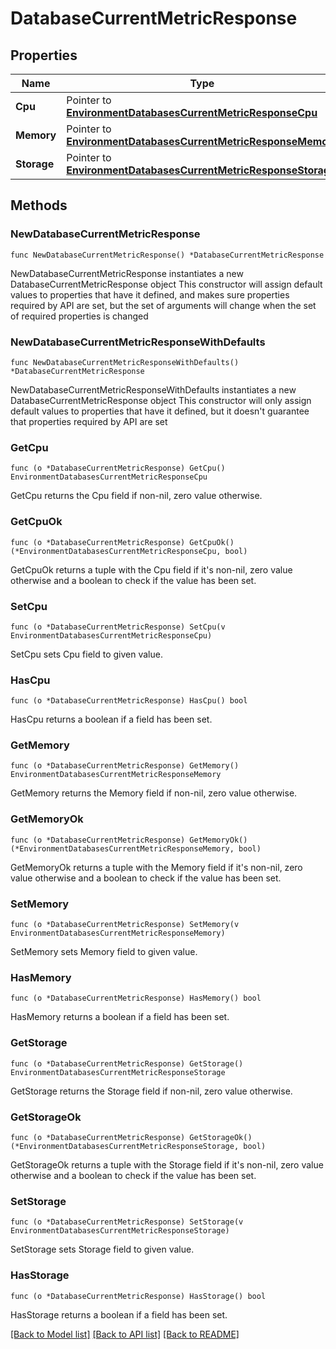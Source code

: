 # DatabaseCurrentMetricResponse

## Properties

Name | Type | Description | Notes
------------ | ------------- | ------------- | -------------
**Cpu** | Pointer to [**EnvironmentDatabasesCurrentMetricResponseCpu**](EnvironmentDatabasesCurrentMetricResponseCpu.md) |  | [optional] 
**Memory** | Pointer to [**EnvironmentDatabasesCurrentMetricResponseMemory**](EnvironmentDatabasesCurrentMetricResponseMemory.md) |  | [optional] 
**Storage** | Pointer to [**EnvironmentDatabasesCurrentMetricResponseStorage**](EnvironmentDatabasesCurrentMetricResponseStorage.md) |  | [optional] 

## Methods

### NewDatabaseCurrentMetricResponse

`func NewDatabaseCurrentMetricResponse() *DatabaseCurrentMetricResponse`

NewDatabaseCurrentMetricResponse instantiates a new DatabaseCurrentMetricResponse object
This constructor will assign default values to properties that have it defined,
and makes sure properties required by API are set, but the set of arguments
will change when the set of required properties is changed

### NewDatabaseCurrentMetricResponseWithDefaults

`func NewDatabaseCurrentMetricResponseWithDefaults() *DatabaseCurrentMetricResponse`

NewDatabaseCurrentMetricResponseWithDefaults instantiates a new DatabaseCurrentMetricResponse object
This constructor will only assign default values to properties that have it defined,
but it doesn't guarantee that properties required by API are set

### GetCpu

`func (o *DatabaseCurrentMetricResponse) GetCpu() EnvironmentDatabasesCurrentMetricResponseCpu`

GetCpu returns the Cpu field if non-nil, zero value otherwise.

### GetCpuOk

`func (o *DatabaseCurrentMetricResponse) GetCpuOk() (*EnvironmentDatabasesCurrentMetricResponseCpu, bool)`

GetCpuOk returns a tuple with the Cpu field if it's non-nil, zero value otherwise
and a boolean to check if the value has been set.

### SetCpu

`func (o *DatabaseCurrentMetricResponse) SetCpu(v EnvironmentDatabasesCurrentMetricResponseCpu)`

SetCpu sets Cpu field to given value.

### HasCpu

`func (o *DatabaseCurrentMetricResponse) HasCpu() bool`

HasCpu returns a boolean if a field has been set.

### GetMemory

`func (o *DatabaseCurrentMetricResponse) GetMemory() EnvironmentDatabasesCurrentMetricResponseMemory`

GetMemory returns the Memory field if non-nil, zero value otherwise.

### GetMemoryOk

`func (o *DatabaseCurrentMetricResponse) GetMemoryOk() (*EnvironmentDatabasesCurrentMetricResponseMemory, bool)`

GetMemoryOk returns a tuple with the Memory field if it's non-nil, zero value otherwise
and a boolean to check if the value has been set.

### SetMemory

`func (o *DatabaseCurrentMetricResponse) SetMemory(v EnvironmentDatabasesCurrentMetricResponseMemory)`

SetMemory sets Memory field to given value.

### HasMemory

`func (o *DatabaseCurrentMetricResponse) HasMemory() bool`

HasMemory returns a boolean if a field has been set.

### GetStorage

`func (o *DatabaseCurrentMetricResponse) GetStorage() EnvironmentDatabasesCurrentMetricResponseStorage`

GetStorage returns the Storage field if non-nil, zero value otherwise.

### GetStorageOk

`func (o *DatabaseCurrentMetricResponse) GetStorageOk() (*EnvironmentDatabasesCurrentMetricResponseStorage, bool)`

GetStorageOk returns a tuple with the Storage field if it's non-nil, zero value otherwise
and a boolean to check if the value has been set.

### SetStorage

`func (o *DatabaseCurrentMetricResponse) SetStorage(v EnvironmentDatabasesCurrentMetricResponseStorage)`

SetStorage sets Storage field to given value.

### HasStorage

`func (o *DatabaseCurrentMetricResponse) HasStorage() bool`

HasStorage returns a boolean if a field has been set.


[[Back to Model list]](../README.md#documentation-for-models) [[Back to API list]](../README.md#documentation-for-api-endpoints) [[Back to README]](../README.md)


